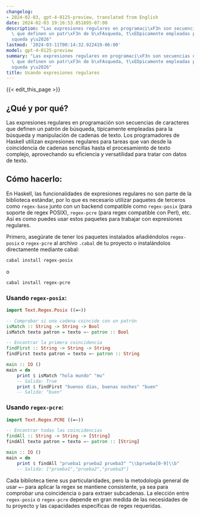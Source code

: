 ```yaml
---
changelog:
- 2024-02-03, gpt-4-0125-preview, translated from English
date: 2024-02-03 19:16:53.851895-07:00
description: "Las expresiones regulares en programaci\xF3n son secuencias de caracteres\
  \ que definen un patr\xF3n de b\xFAsqueda, t\xEDpicamente empleadas para la b\xFA\
  squeda y\u2026"
lastmod: '2024-03-11T00:14:32.922419-06:00'
model: gpt-4-0125-preview
summary: "Las expresiones regulares en programaci\xF3n son secuencias de caracteres\
  \ que definen un patr\xF3n de b\xFAsqueda, t\xEDpicamente empleadas para la b\xFA\
  squeda y\u2026"
title: Usando expresiones regulares
---
```


{{< edit_this_page >}}

## ¿Qué y por qué?
Las expresiones regulares en programación son secuencias de caracteres que definen un patrón de búsqueda, típicamente empleadas para la búsqueda y manipulación de cadenas de texto. Los programadores de Haskell utilizan expresiones regulares para tareas que van desde la coincidencia de cadenas sencillas hasta el procesamiento de texto complejo, aprovechando su eficiencia y versatilidad para tratar con datos de texto.

## Cómo hacerlo:
En Haskell, las funcionalidades de expresiones regulares no son parte de la biblioteca estándar, por lo que es necesario utilizar paquetes de terceros como `regex-base` junto con un backend compatible como `regex-posix` (para soporte de regex POSIX), `regex-pcre` (para regex compatible con Perl), etc. Así es como puedes usar estos paquetes para trabajar con expresiones regulares.

Primero, asegúrate de tener los paquetes instalados añadiéndolos `regex-posix` o `regex-pcre` al archivo `.cabal` de tu proyecto o instalándolos directamente mediante cabal:

```bash
cabal install regex-posix
```
o
```bash
cabal install regex-pcre
```

### Usando `regex-posix`:

```haskell
import Text.Regex.Posix ((=~))

-- Comprobar si una cadena coincide con un patrón
isMatch :: String -> String -> Bool
isMatch texto patron = texto =~ patron :: Bool

-- Encontrar la primera coincidencia
findFirst :: String -> String -> String
findFirst texto patron = texto =~ patron :: String

main :: IO ()
main = do
    print $ isMatch "hola mundo" "mu"
    -- Salida: True
    print $ findFirst "buenos días, buenas noches" "buen"
    -- Salida: "buen"
```

### Usando `regex-pcre`:

```haskell
import Text.Regex.PCRE ((=~))

-- Encontrar todas las coincidencias
findAll :: String -> String -> [String]
findAll texto patron = texto =~ patron :: [String]

main :: IO ()
main = do
    print $ findAll "prueba1 prueba2 prueba3" "\\bprueba[0-9]\\b"
    -- Salida: ["prueba1","prueba2","prueba3"]
```

Cada biblioteca tiene sus particularidades, pero la metodología general de usar `=~` para aplicar la regex se mantiene consistente, ya sea para comprobar una coincidencia o para extraer subcadenas. La elección entre `regex-posix` o `regex-pcre` depende en gran medida de las necesidades de tu proyecto y las capacidades específicas de regex requeridas.
